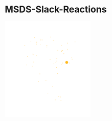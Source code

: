 # MSDS-Slack-Reactions

<img src="https://github.com/vivianamarquez-2013/MSDS-Slack-Reactions/blob/master/Dashboard/leftshark.gif?raw=true">
